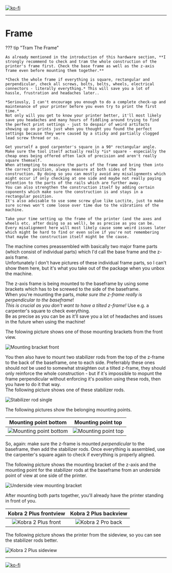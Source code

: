 <link rel=”manifest” href=”docs/manifest.webmanifest”>

[![ko-fi](https://ko-fi.com/img/githubbutton_sm.svg)](https://ko-fi.com/U6U5NPB51)  

---  

# Frame 

??? tip "Tram The Frame"  

    As already mentioned in the introduction of this hardware section, **I strongly recommend to check and tram the whole construction of the printer's frame first. Check the base frame as well as the z-axis frame even before mounting them together.**  

    *Check the whole frame if everything is square, rectangular and perpendicular, check all screws, bolts, belts, wheels, electrical connectors - literally everything.* This will save you a lot of hassle, frustration and headaches later..  

    *Seriously, I can't encourage you enough to do a complete check-up and maintenance of your printer before you even try to print the first time.*    
    Not only will you get to know your printer better, it'll most likely save you headaches and many hours of fiddling around trying to find the perfect print settings - just to despair of weird artifacts showing up on prints just when you thought you found the perfect settings because they were caused by a sticky and partially clogged lead screw thread or so.   

    Get yourself a good carpenter's square in a 90° rectangular angle. Make sure the tool itself actually really *is* square - especially the cheap ones being offered often lack of precision and aren't really square themself.  
    When attempting to measure the parts of the frame and bring them into the correct position, always measure at both sides of the construction. By doing so you can mostly avoid any misalignments which might occur if only checking at one side and maybe not really paying attention to the parts of the rails which are further away.  
    You can also strengthen the construction itself by adding certain coponents which make sure the construction is and stays in a rectangular position.  
    It's also advisable to use some screw glue like Loctite, just to make sure screws won't come loose over time due to the vibrations of the machine.  

    Take your time setting up the frame of the printer (and the axes and wheels etc. after doing so as well), be as precise as you can be. Every misalignment here will most likely cause some weird issues later which might be hard to find or even solve if you're not remembering that maybe the construction itself might be the cause.   

The machine comes preassembled with basically two major frame parts (which consist of individual parts) which I'd call the base frame and the z-axis frame.  
Unfortunately I don't have pictures of these individual frame parts, so I can't show them here, but it's what you take out of the package when you unbox the machine.  

<!--
The following picture shows what I'd call the base frame.  

![Base frame](../assets/images/frame_K2Pro_baseframe_web.jpg)   

On there you mount the z-axis frame which is shown in the following pictures (frontside view / backside view).  

![Z-axis frame](../assets/images/axes_K2Pro_z-frame-front_web.jpg)   

![Z-axis frame](../assets/images/axes_K2Pro_z-frame-back_web.jpg)   
-->

The z-axis frame is being mounted to the baseframe by using some brackets which has to be screwed to the side of the baseframe.  
When you're mounting the parts, *make sure the z-frame really is perpendicular to the baseframe*!  
*This is crucial as you don't want to have a tilted z-frame!* Use e.g. a carpenter's square to check everything.  
Be as precise as you can be as it'll save you a lot of headaches and issues in the future when using the machine!  

The folowing picture shows one of those mounting brackets from the front view.  

![Mounting bracket front](../assets/images/frame_K2Plus_z-frame-mount_low-left_web.jpg)  


You then also have to mount two stabilizer rods from the top of the z-frame to the back of the baseframe, one to each side. Preferrably these ones should *not* be used to somewhat straighten out a tilted z-frame, they should only reinforce the whole construction - but if it's impossible to mopunt the frame perpendicular without enforcing it's position using these rods, then you have to do it that way.  
The following picture shows one of these stabilizer rods.  

![Stabilizer rod single](../assets/images/frame_K2Plus_stabilizer-rod_web.jpg)  

The following pictures show the belonging mounting points.  

| Mounting point bottom | Mounting point top |  
|:---------------------:|:------------------:|
| ![Mounting point bottom](../assets/images/frame_K2Plus_stabilizer-mount_low-right_web.jpg) | ![Mounting point top](../assets/images/frame_K2Plus_stabilizer-mount_upper_web.jpg) |

So, again: make sure the z-frame is mounted *perpendicular* to the baseframe, then add the stabilizer rods. Once everything is assembled, use the carpenter's square again to check if everything is properly aligned.  

The following picture shows the mounting bracket of the z-axis and the mounting point for the stabilizer rods at the baseframe from an underside point of view at one side of the printer.  

![Underside view mounting bracket](../assets/images/frame_K2Plus_z-frame-mount_web.jpg)  

    
After mounting both parts together, you'll already have the printer standing in front of you.  

| Kobra 2 Plus frontview | Kobra 2 Plus backview |  
|:---------------------:|:--------------------:| 
| ![Kobra 2 Plus front](../assets/images/printer_K2Plus_front_web.jpg) |  ![Kobra 2 Pro back](../assets/images/printer_K2Plus_back_web.jpg) | 

The following picture shows the printer from the sideview, so you can see the stabilizer rods better.  

![Kobra 2 Plus sideview](../assets/images/printer_K2Plus_sideview_web.jpg)    


---

[![ko-fi](https://ko-fi.com/img/githubbutton_sm.svg)](https://ko-fi.com/U6U5NPB51)  
